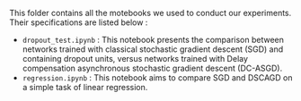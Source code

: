 This folder contains all the motebooks we used to conduct our experiments. Their specifications are listed below :
- `dropout_test.ipynb` : This notebook presents the comparison between networks trained with classical stochastic gradient descent (SGD) and containing dropout units, versus networks trained with Delay compensation asynchronous stochastic gradient descent (DC-ASGD).
- `regression.ipynb` : This notebook aims to compare SGD and DSCAGD on a simple task of linear regression.
